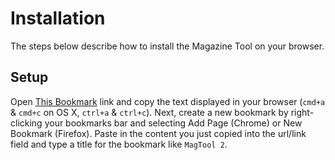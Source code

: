 # Installation
<!-- [[TOC]] -->
The steps below describe how to install the Magazine Tool on your browser.

## Setup

Open [This Bookmark][bookmark] link and copy the text displayed in your browser (`cmd+a` & `cmd+c` on OS X, `ctrl+a` & `ctrl+c`). Next, create a new bookmark by right-clicking your bookmarks bar and selecting Add Page (Chrome) or New Bookmark (Firefox). Paste in the content you just copied into the url/link field and type a title for the bookmark like `MagTool 2`.

[bookmark]: http://staging.net-a-porter.com/alfresco/nap/webAssets/magazine/_shared/contents/MagTool/js/bookmark.min.js?v=1.0.10